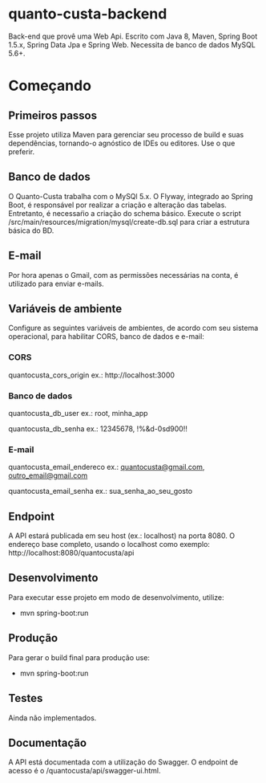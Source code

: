 # quanto-custa-backend

Back-end que provê uma Web Api. Escrito com Java 8, Maven, Spring Boot 1.5.x, Spring Data Jpa e Spring Web. Necessita de banco de dados MySQL 5.6+.

# Começando 

## Primeiros passos
Esse projeto utiliza Maven para gerenciar seu processo de build e suas dependências, tornando-o agnóstico de IDEs ou editores. Use o que preferir.

## Banco de dados
O Quanto-Custa trabalha com o MySQl 5.x. O Flyway, integrado ao Spring Boot, é responsável por realizar a criação e alteração das tabelas. Entretanto, é necessaŕio a criação do schema básico. Execute o script /src/main/resources/migration/mysql/create-db.sql para criar a estrutura básica do BD.

## E-mail
Por hora apenas o Gmail, com as permissões necessárias na conta, é utilizado para enviar e-mails.


## Variáveis de ambiente
Configure as seguintes variáveis de ambientes, de acordo com seu sistema operacional, para habilitar CORS, banco de dados e e-mail:

### CORS
quantocusta_cors_origin
ex.: http://localhost:3000

### Banco de dados
quantocusta_db_user
ex.: root, minha_app

quantocusta_db_senha
ex.: 12345678, !%&d-0sd900!!

### E-mail
quantocusta_email_endereco
ex.: quantocusta@gmail.com, outro_email@gmail.com

quantocusta_email_senha
ex.: sua_senha_ao_seu_gosto

## Endpoint
A API estará publicada em seu host (ex.: localhost) na porta 8080. O endereço base completo, usando o localhost como exemplo: http://localhost:8080/quantocusta/api

## Desenvolvimento
Para executar esse projeto em modo de desenvolvimento, utilize:
- mvn spring-boot:run

## Produção
Para gerar o build final para produção use:
- mvn spring-boot:run

## Testes
Ainda não implementados.


## Documentação
A API está documentada com a utilização do Swagger. O endpoint de acesso é o /quantocusta/api/swagger-ui.html.